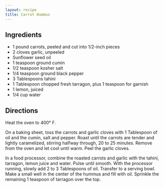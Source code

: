 ```yaml
---
layout: recipe
title: Carrot Hummus
---
```


## Ingredients

* 1 pound carrots, peeled and cut into 1/2-inch pieces
* 2 cloves garlic, unpeeled
* Sunflower seed oil
* 1 teaspoon ground cumin
* 1/2 teaspoon kosher salt
* 1/4 teaspoon ground black pepper
* 3 Tablespoons tahini
* 1 Tablespoon chopped fresh tarragon, plus 1 teaspoon for garnish
* 1 lemon, juiced
* 1/4 cup water

## Directions

Heat the oven to 400° F.

On a baking sheet, toss the carrots and garlic cloves with 1 Tablespoon of oil and the cumin, salt and pepper. Roast until the carrots are tender and lightly caramelized, stirring halfway through, 20 to 25 minutes. Remove from the oven and let cool until warm. Peel the garlic cloves.

In a food processor, combine the roasted carrots and garlic with the tahini, tarragon, lemon juice and water. Pulse until smooth. With the processor running, slowly add 2 to 3 Tablespoons of oil. Transfer to a serving bowl. Make a small well in the center of the hummus and fill with oil. Sprinkle the remaining 1 teaspoon of tarragon over the top.
